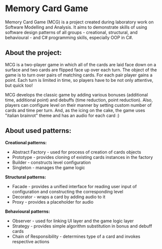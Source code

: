# Memory Card Game

Memory Card Game (MCG) is a project created during laboratory work on Software Modelling and Analysis. It aims to demonstrate skills of using software design patterns of all groups - creational, structural, and behavioural - and C# programming skills, especially OOP in C#.

About the project:
-

MCG is a two-player game in which all of the cards are laid face down on a surface and two cards are flipped face up over each turn. The object of the game is to turn over pairs of matching cards. For each pair player gains a point. Each turn is limited in time, so players have to be not only attentive, but quick too!

MCG develops the classic game by adding various bonuses (additional time, additional point) and debuffs (time reduction, point reduction). Also, players can configure level on their manner by setting custom number of cards and time per turn. And, as the icing on the cake, the game uses "italian brainrot" theme and has an audio for each card :) 

About used patterns:
- 

**Creational patterns:**
  - Abstract Factory - used for process of creation of cards objects
  - Prototype - provides cloning of existing cards instances in the factory
  - Builder - constructs level configuration
  - Singleton - manages the game logic

**Structural patterns:**
  - Facade - provides a unified interface for reading user input of configuration and constructing the corresponding level
  - Decorator - wraps a card by adding audio to it
  - Proxy - provides a placeholder for audio

**Behavioural patterns:**
 - Observer - used for linking UI layer and the game logic layer
 - Strategy - provides simple algorithm substitution in bonus and debuff cards
 - Chain of Responsibility - determines type of a card and invokes respective actions


